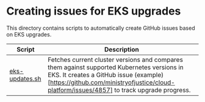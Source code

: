 # Creating issues for EKS upgrades

This directory contains scripts to automatically create GitHub issues based on EKS upgrades.

| Script                             | Description                                                                                                                                                                                                                      |
| ---------------------------------- | -------------------------------------------------------------------------------------------------------------------------------------------------------------------------------------------------------------------------------- |
| [eks-updates.sh](./eks-updates.sh) | Fetches current cluster versions and compares them against supported Kubernetes versions in EKS. It creates a GitHub issue (example)[https://github.com/ministryofjustice/cloud-platform/issues/4857] to track upgrade progress. |
